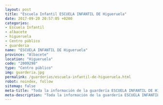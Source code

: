 ```yaml
---
layout: post
title: "Escuela Infantil ESCUELA INFANTIL DE Higueruela"
date: 2017-09-20 20:57:05 +0200
categories:
- Escuela Infantil
- albacete
- higueruela
- Centro público
- guarderia
name: "ESCUELA INFANTIL DE Higueruela"
province: "Albacete"
location: "Higueruela"
code: "2009298"
type: "Centro público"
img: guarderia.jpg
permalink: /guarderias/escuela-infantil-de-higueruela.html
robot: noindex, follow
sitemap: false
meta-title: "Toda la información de la guardería ESCUELA INFANTIL DE HIGUERUELA"
meta-description: "Toda la información de la guardería ESCUELA INFANTIL DE HIGUERUELA"
---
```

